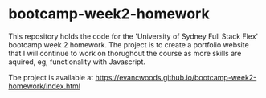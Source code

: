 # bootcamp-week2-homework

This repository holds the code for the 'University of Sydney Full Stack Flex' bootcamp week 2 homework. The project is to create a portfolio website that I will continue to work on thorughout the course as more skills are aquired, eg, functionality with Javascript.


Tbe project is available at https://evancwoods.github.io/bootcamp-week2-homework/index.html